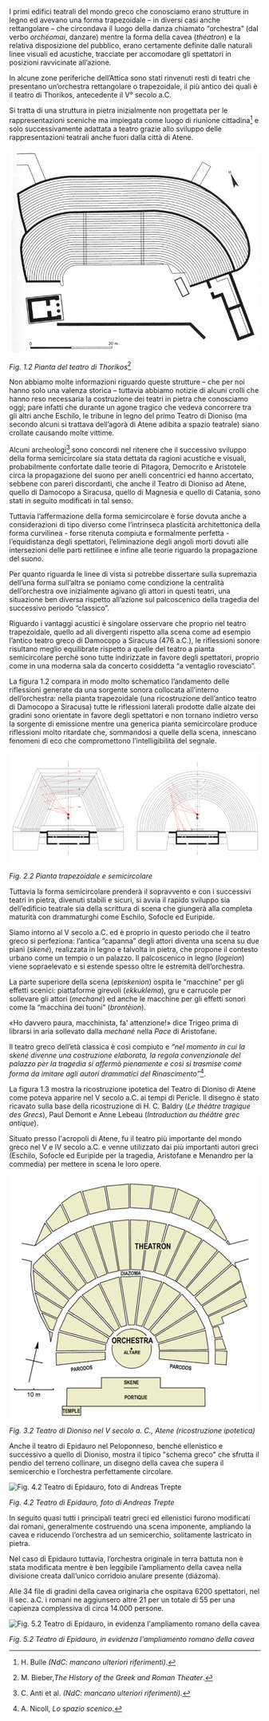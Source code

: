 I primi edifici teatrali del mondo greco che conosciamo erano strutture in legno ed avevano una forma trapezoidale – in diversi casi anche rettangolare – che circondava il luogo della danza chiamato “orchestra” (dal verbo _orchéomai_, danzare) mentre la forma della cavea (_théatron_) e la relativa disposizione del pubblico, erano certamente definite dalle naturali linee visuali ed acustiche, tracciate per accomodare gli spettatori in posizioni ravvicinate all’azione.

In alcune zone periferiche dell’Attica sono stati rinvenuti resti di teatri che presentano un’orchestra rettangolare o trapezoidale, il più antico dei quali è il teatro di Thorikos, antecedente il V° secolo a.C.

Si tratta di una struttura in pietra inizialmente non progettata per le rappresentazioni sceniche ma impiegata come luogo di riunione cittadina[^1] e solo successivamente adattata a teatro grazie allo sviluppo delle rappresentazioni teatrali anche fuori dalla città di Atene.

![Fig 1.2 Pianta del teatro di Thorikos](../Media/img/002.png "Fig 1.2 Pianta del teatro di Thorikos")

_Fig. 1.2 Pianta del teatro di Thorikos_[^2]

Non abbiamo molte informazioni riguardo queste strutture – che per noi hanno solo una valenza storica – tuttavia abbiamo notizie di alcuni crolli che hanno reso necessaria la costruzione dei teatri in pietra che conosciamo oggi; pare infatti che durante un agone tragico che vedeva concorrere tra gli altri anche Eschilo, le tribune in legno del primo Teatro di Dioniso (ma secondo alcuni si trattava dell’agorà di Atene adibita a spazio teatrale) siano crollate causando molte vittime.

Alcuni archeologi[^3] sono concordi nel ritenere che il successivo sviluppo della forma semicircolare sia stata dettata da ragioni acustiche e visuali, probabilmente confortate dalle teorie di Pitagora, Democrito e Aristotele circa la propagazione del suono per anelli concentrici ed hanno accertato, sebbene con pareri discordanti, che anche il Teatro di Dioniso ad Atene, quello di Damocopo a Siracusa, quello di Magnesia e quello di Catania, sono stati in seguito modificati in tal senso.

Tuttavia l’affermazione della forma semicircolare è forse dovuta anche a considerazioni di tipo diverso come l’intrinseca plasticità architettonica della forma curvilinea - forse ritenuta compiuta e formalmente perfetta - l’equidistanza degli spettatori, l’eliminazione degli angoli morti dovuti alle intersezioni delle parti rettilinee e infine alle teorie riguardo la propagazione del suono.

Per quanto riguarda le linee di vista si potrebbe dissertare sulla supremazia dell’una forma sull’altra se poniamo come condizione la centralità dell’orchestra ove inizialmente agivano gli attori in questi teatri, una situazione ben diversa rispetto all’azione sul palcoscenico della tragedia del successivo periodo “classico”.

Riguardo i vantaggi acustici è singolare osservare che proprio nel teatro trapezoidale, quello ad ali divergenti rispetto alla scena come ad esempio l’antico teatro greco di Damocopo a Siracusa (476 a.C.), le riflessioni sonore risultano meglio equilibrate rispetto a quelle del teatro a pianta semicircolare perché sono tutte indirizzate in favore degli spettatori, proprio come in una moderna sala da concerto cosiddetta “a ventaglio rovesciato”.

La figura 1.2 compara in modo molto schematico l’andamento delle riflessioni generate da una sorgente sonora collocata all’interno dell’orchestra: nella pianta trapezoidale (una ricostruzione dell’antico teatro di Damocopo a Siracusa) tutte le riflessioni laterali prodotte dalle alzate dei gradini sono orientate in favore degli spettatori e non tornano indietro verso la sorgente di emissione mentre una generica pianta semicircolare produce riflessioni molto ritardate che, sommandosi a quelle della scena, innescano fenomeni di eco che compromettono l’intelligibilità del segnale.

![Fig. 2.2 Pianta trapezoidale e semicircolare](../Media/img/003.jpg "Fig. 2.2 Pianta trapezoidale e semicircolare")

_Fig. 2.2 Pianta trapezoidale e semicircolare_

Tuttavia la forma semicircolare prenderà il sopravvento e con i successivi teatri in pietra, divenuti stabili e sicuri, si avvia il rapido sviluppo sia dell’edificio teatrale sia della scrittura di scena che giungerà alla completa maturità con drammaturghi come Eschilo, Sofocle ed Euripide.

Siamo intorno al V secolo a.C. ed è proprio in questo periodo che il teatro greco si perfeziona: l’antica “capanna” degli attori diventa una scena su due piani (_skené_), realizzata in legno e talvolta in pietra, che propone il contesto urbano come un tempio o un palazzo. Il palcoscenico in legno (_logeion_) viene sopraelevato e si estende spesso oltre le estremità dell’orchestra.

La parte superiore della scena (_episkenion_) ospita le “macchine” per gli effetti scenici: piattaforme girevoli (_ekkuklema_), gru e carrucole per sollevare gli attori (_mechané_) ed anche le macchine per gli effetti sonori come la “macchina dei tuoni” (_brontèion_).

«Ho davvero paura, macchinista, fa' attenzione!» dice Trigeo prima di librarsi in aria sollevato dalla _mechané_ nella _Pace_ di Aristofane.

Il teatro greco dell’età classica è così compiuto e _“nel momento in cui la_ _skené_ _divenne una costruzione elaborata, la regola convenzionale del palazzo per la tragedia si affermò pienamente e così si trasmise come forma da imitare agli autori drammatici del Rinascimento”_[^4].

La figura 1.3 mostra la ricostruzione ipotetica del Teatro di Dioniso di Atene come poteva apparire nel V secolo a.C. ai tempi di Pericle. Il disegno è stato ricavato sulla base della ricostruzione di H. C. Baldry (_Le théâtre tragique des Grecs_), Paul Demont e Anne Lebeau (_Introduction au théâtre grec antique_).

Situato presso l'acropoli di Atene, fu il teatro più importante del mondo greco nel V e IV secolo a.C. e venne utilizzato dai più importanti autori greci (Eschilo, Sofocle ed Euripide per la tragedia, Aristofane e Menandro per la commedia) per mettere in scena le loro opere.

![Fig. 3.2 Teatro di Dioniso nel V secolo a. C., Atene (ricostruzione ipotetica)](../Media/img/004.png "Fig. 3.2 Teatro di Dioniso nel V secolo a. C., Atene (ricostruzione ipotetica)")

_Fig. 3.2 Teatro di Dioniso nel V secolo a. C., Atene (ricostruzione ipotetica)_

Anche il teatro di Epidauro nel Peloponneso, benché ellenistico e successivo a quello di Dioniso, mostra il tipico "schema greco" che sfrutta il pendio del terreno collinare, un disegno della cavea che supera il semicerchio e l’orchestra perfettamente circolare.

![Fig. 4.2 Teatro di Epidauro, foto di Andreas Trepte](../Media/img/005.jpg "Fig. 4.2 Teatro di Epidauro, foto di Andreas Trepte")

_Fig. 4.2 Teatro di Epidauro, foto di Andreas Trepte_

In seguito quasi tutti i principali teatri greci ed ellenistici furono modificati dai romani, generalmente costruendo una scena imponente, ampliando la cavea e riducendo l’orchestra ad un semicerchio, solitamente lastricato in pietra.

Nel caso di Epidauro tuttavia, l’orchestra originale in terra battuta non è stata modificata mentre è ben leggibile l’ampliamento della cavea nella divisione creata dall’unico corridoio anulare presente (diázoma).

Alle 34 file di gradini della cavea originaria che ospitava 6200 spettatori, nel II sec. a.C. i romani ne aggiunsero altre 21 per un totale di 55 per una capienza complessiva di circa 14.000 persone.

![Fig. 5.2 Teatro di Epidauro, in evidenza l'ampliamento romano della cavea](../Media/img/006.jpg "Fig. 5.2 Teatro di Epidauro, in evidenza l'ampliamento romano della cavea")

_Fig. 5.2 Teatro di Epidauro, in evidenza l'ampliamento romano della cavea_

[^1]: H. Bulle _(NdC: mancano ulteriori riferimenti)_.
[^2]: M. Bieber,_The History of the Greek and Roman Theater_.
[^3]: C. Anti et al. _(NdC: mancano ulteriori riferimenti)_. 
[^4]: A. Nicoll, _Lo spazio scenico_.